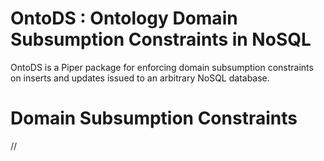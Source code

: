 
# OntoDS : Ontology Domain Subsumption Constraints in NoSQL

OntoDS is a Piper package for enforcing domain subsumption constraints on inserts and updates issued to an arbitrary NoSQL database. 

# Domain Subsumption Constraints
//
